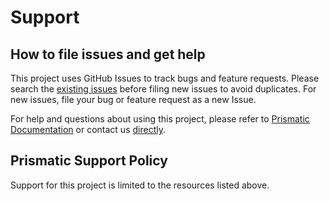 # Support

## How to file issues and get help

This project uses GitHub Issues to track bugs and feature requests. Please search the [existing issues](https://github.com/prismatic-io/vscode/issues) before filing new issues to avoid duplicates. For new issues, file your bug or feature request as a new Issue.

For help and questions about using this project, please refer to [Prismatic Documentation](https://prismatic.io/docs/) or contact us [directly](https://prismatic.io/contact/).

## Prismatic Support Policy

Support for this project is limited to the resources listed above.
